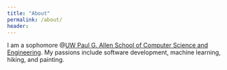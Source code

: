 ```yaml
---
title: "About"
permalink: /about/
header:
---
```


I am a sophomore @[UW Paul G. Allen School of Computer Science and Engineering](https://www.cs.washington.edu/). My passions include software development, machine learning, hiking, and painting. 
